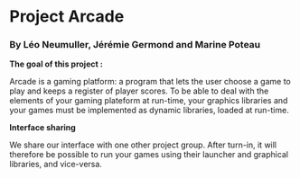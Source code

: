 # Project Arcade
### By Léo Neumuller, Jérémie Germond and Marine Poteau

**The goal of this project :**

Arcade is a gaming platform: a program that lets the user choose a game to play and keeps a register of player scores.
To be able to deal with the elements of your gaming plateform at run-time, your graphics libraries and your games must be implemented as dynamic libraries, loaded at run-time.

**Interface sharing**

We share our interface with one other project group.
After turn-in, it will therefore be possible to run your games using their launcher and graphical libraries, and vice-versa.